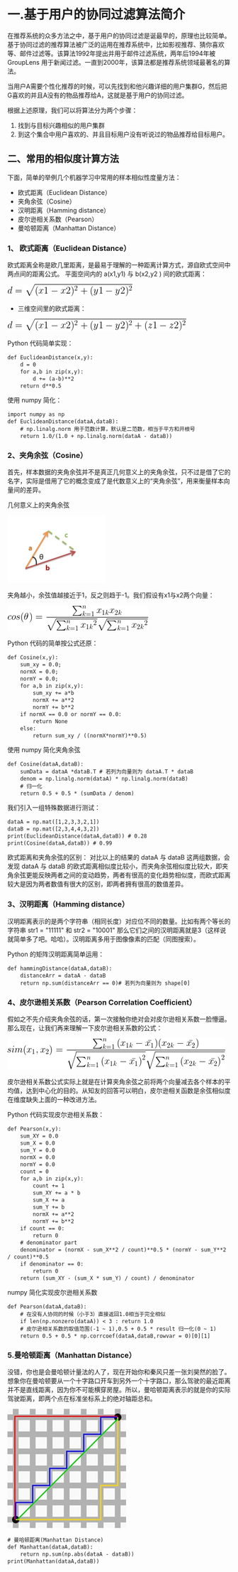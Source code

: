 # 一.基于用户的协同过滤算法简介
在推荐系统的众多方法之中，基于用户的协同过滤是诞最早的，原理也比较简单。基于协同过滤的推荐算法被广泛的运用在推荐系统中，比如影视推荐、猜你喜欢等、邮件过滤等。该算法1992年提出并用于邮件过滤系统，两年后1994年被 GroupLens 用于新闻过滤。一直到2000年，该算法都是推荐系统领域最著名的算法。

当用户A需要个性化推荐的时候，可以先找到和他兴趣详细的用户集群G，然后把G喜欢的并且A没有的物品推荐给A，这就是基于用户的协同过滤。

根据上述原理，我们可以将算法分为两个步骤：

 1. 找到与目标兴趣相似的用户集群
 2. 到这个集合中用户喜欢的、并且目标用户没有听说过的物品推荐给目标用户。

## 二、常用的相似度计算方法
下面，简单的举例几个机器学习中常用的样本相似性度量方法：

 - 欧式距离（Euclidean Distance）
 - 夹角余弦（Cosine）
 - 汉明距离（Hamming distance） 
 - 皮尔逊相关系数（Pearson）
 - 曼哈顿距离（Manhattan Distance）
 
### 1、 欧式距离（Euclidean Distance）
欧式距离全称是欧几里距离，是最易于理解的一种距离计算方式，源自欧式空间中两点间的距离公式。
平面空间内的  a(x1,y1) 与  b(x2,y2 ) 间的欧式距离：  

![img](image/3.png)

- 三维空间里的欧式距离：  

![img](image/4.png) 

Python 代码简单实现：

    def EuclideanDistance(x,y):
        d = 0
        for a,b in zip(x,y):
            d += (a-b)**2
        return d**0.5

使用 numpy 简化：

    import numpy as np
    def EuclideanDistance(dataA,dataB):
        # np.linalg.norm 用于范数计算，默认是二范数，相当于平方和开根号
        return 1.0/(1.0 + np.linalg.norm(dataA - dataB))

### 2、夹角余弦（Cosine）
首先，样本数据的夹角余弦并不是真正几何意义上的夹角余弦，只不过是借了它的名字，实际是借用了它的概念变成了是代数意义上的“夹角余弦”，用来衡量样本向量间的差异。

几何意义上的夹角余弦  

![img](image/5.jpg)  

夹角越小，余弦值越接近于1，反之则趋于-1。我们假设有x1与x2两个向量：

![img](image/2.png)

Python 代码的简单按公式还原：

    def Cosine(x,y):
        sum_xy = 0.0;  
        normX = 0.0;  
        normY = 0.0;  
        for a,b in zip(x,y):  
            sum_xy += a*b  
            normX += a**2  
            normY += b**2  
        if normX == 0.0 or normY == 0.0:  
            return None  
        else:  
            return sum_xy / ((normX*normY)**0.5)  

使用 numpy 简化夹角余弦
  
    def Cosine(dataA,dataB):
        sumData = dataA *dataB.T # 若列为向量则为 dataA.T * dataB
        denom = np.linalg.norm(dataA) * np.linalg.norm(dataB)
        # 归一化
        return 0.5 + 0.5 * (sumData / denom)

 
我们引入一组特殊数据进行测试：

    dataA = np.mat([1,2,3,3,2,1])
    dataB = np.mat([2,3,4,4,3,2])
    print(EuclideanDistance(dataA,dataB)) # 0.28
    print(Cosine(dataA,dataB)) # 0.99

欧式距离和夹角余弦的区别：
对比以上的结果的 dataA 与 dataB 这两组数据，会发现 dataA 与 dataB 的欧式距离相似度比较小，而夹角余弦相似度比较大，即夹角余弦更能反映两者之间的变动趋势，两者有很高的变化趋势相似度，而欧式距离较大是因为两者数值有很大的区别，即两者拥有很高的数值差异。

### 3、汉明距离（Hamming distance）
汉明距离表示的是两个字符串（相同长度）对应位不同的数量。比如有两个等长的字符串 str1 = "11111" 和 str2 = "10001" 那么它们之间的汉明距离就是3（这样说就简单多了吧。哈哈）。汉明距离多用于图像像素的匹配（同图搜索）。

Python 的矩阵汉明距离简单运用：

    def hammingDistance(dataA,dataB):
        distanceArr = dataA - dataB
        return np.sum(distanceArr == 0)# 若列为向量则为 shape[0]

### 4、皮尔逊相关系数（Pearson Correlation Coefficient）
假如之不先介绍夹角余弦的话，第一次接触你绝对会对皮尔逊相关系数一脸懵逼。那么现在，让我们再来理解一下皮尔逊相关系数的公式：  

![img](image/1.png)  


皮尔逊相关系数公式实际上就是在计算夹角余弦之前将两个向量减去各个样本的平均值，达到中心化的目的。从知友的回答可以明白，皮尔逊相关函数是余弦相似度在维度缺失上面的一种改进方法。

Python 代码实现皮尔逊相关系数：

    def Pearson(x,y):
        sum_XY = 0.0
        sum_X = 0.0
        sum_Y = 0.0
        normX = 0.0
        normY = 0.0
        count = 0
        for a,b in zip(x,y):
            count += 1
            sum_XY += a * b
            sum_X += a
            sum_Y += b
            normX += a**2
            normY += b**2
        if count == 0:
            return 0
        # denominator part
        denominator = (normX - sum_X**2 / count)**0.5 * (normY - sum_Y**2 / count)**0.5
        if denominator == 0:
            return 0
        return (sum_XY - (sum_X * sum_Y) / count) / denominator

numpy 简化实现皮尔逊相关系数

    def Pearson(dataA,dataB):
        # 在没有人协同的时候（小于3）直接返回1.0相当于完全相似
        if len(np.nonzero(dataA)) < 3 : return 1.0
        # 皮尔逊相关系数的取值范围(-1 ~ 1),0.5 + 0.5 * result 归一化(0 ~ 1)
        return 0.5 + 0.5 * np.corrcoef(dataA,dataB,rowvar = 0)[0][1]

### 5.曼哈顿距离（Manhattan Distance）
没错，你也是会曼哈顿计量法的人了，现在开始你和秦风只差一张刘昊然的脸了。想象你在曼哈顿要从一个十字路口开车到另外一个十字路口，那么驾驶的最近距离并不是直线距离，因为你不可能横穿房屋。所以，曼哈顿距离表示的就是你的实际驾驶距离，即两个点在标准坐标系上的绝对轴距总和。  

![img](image/6.jpg)  


    # 曼哈顿距离(Manhattan Distance)
    def Manhattan(dataA,dataB):
        return np.sum(np.abs(dataA - dataB))
    print(Manhattan(dataA,dataB))
